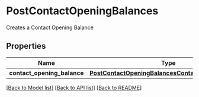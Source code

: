 # PostContactOpeningBalances

Creates a Contact Opening Balance
## Properties
Name | Type | Description | Notes
------------ | ------------- | ------------- | -------------
**contact_opening_balance** | [**PostContactOpeningBalancesContactOpeningBalance**](PostContactOpeningBalancesContactOpeningBalance.md) |  | 

[[Back to Model list]](../README.md#documentation-for-models) [[Back to API list]](../README.md#documentation-for-api-endpoints) [[Back to README]](../README.md)


